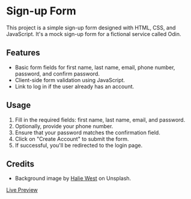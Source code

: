 # Sign-up Form

This project is a simple sign-up form designed with HTML, CSS, and JavaScript. It's a mock sign-up form for a fictional service called Odin.

## Features

- Basic form fields for first name, last name, email, phone number, password, and confirm password.
- Client-side form validation using JavaScript.
- Link to log in if the user already has an account.

## Usage

1. Fill in the required fields: first name, last name, email, and password.
2. Optionally, provide your phone number.
3. Ensure that your password matches the confirmation field.
4. Click on "Create Account" to submit the form.
5. If successful, you'll be redirected to the login page.

## Credits

- Background image by [Halie West](https://unsplash.com/@haliewestphoto) on Unsplash.



[Live Preview](https://semihmertdev.github.io/Sign-up-Form/)

